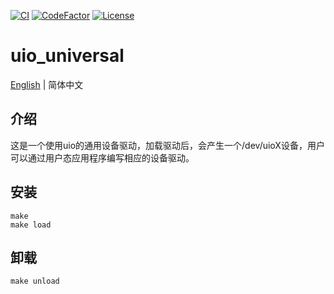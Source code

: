 [![CI](https://github.com/QQxiaoming/uio_universal/actions/workflows/ci.yml/badge.svg?branch=main)](https://github.com/QQxiaoming/uio_universal/actions/workflows/ci.yml)
[![CodeFactor](https://www.codefactor.io/repository/github/qqxiaoming/uio_universal/badge)](https://www.codefactor.io/repository/github/qqxiaoming/uio_universal)
[![License](https://img.shields.io/github/license/qqxiaoming/uio_universal.svg?colorB=f48041&style=flat-square)](https://github.com/QQxiaoming/uio_universal)

# uio_universal

[English](./README.md) | 简体中文

## 介绍

这是一个使用uio的通用设备驱动，加载驱动后，会产生一个/dev/uioX设备，用户可以通过用户态应用程序编写相应的设备驱动。

## 安装

```shell
make
make load
```

## 卸载

```shell
make unload
```
